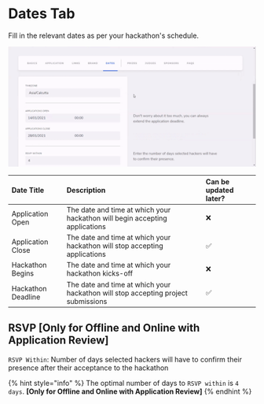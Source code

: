 # Dates Tab

Fill in the relevant dates as per your hackathon's schedule.

![](../.gitbook/assets/dates.gif)

| Date Title | Description | Can be updated later? |
| :--- | :--- | :--- |
| Application Open | The date and time at which your hackathon will begin accepting applications | ❌ |
| Application Close | The date and time at which your hackathon will stop accepting applications | ✅ |
| Hackathon Begins | The date and time at which your hackathon kicks-off | ❌ |
| Hackathon Deadline | The date and time at which your hackathon will stop accepting project submissions | ✅ |

## RSVP **\[Only for Offline and Online with Application Review\]**

`RSVP Within`: Number of days selected hackers will have to confirm their presence after their acceptance to the hackathon 

{% hint style="info" %}
The optimal number of days to `RSVP within` is `4 days`. **\[Only for Offline and Online with Application Review\]**
{% endhint %}

